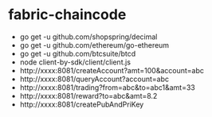 # fabric-chaincode
* go get -u github.com/shopspring/decimal
* go get -u github.com/ethereum/go-ethereum
* go get -u github.com/btcsuite/btcd
* node client-by-sdk/client/client.js
* http://xxxx:8081/createAccount?amt=100&account=abc
* http://xxxx:8081/queryAccount?account=abc
* http://xxxx:8081/trading?from=abc&to=abc1&amt=33
* http://xxxx:8081/reward?to=abc&amt=8.2
* http://xxxx:8081/createPubAndPriKey
